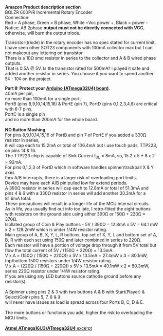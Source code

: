 **Amazon Product description section**  
BQLZR 600P/R Incremental Rotary Encoder  
Connection:  
Red = A phase, Green = B phase, White =Vcc power +, Black = power -  
Notice: AB 2phase **output must not be directly connected with VCC**, otherwise, will burn the output triode.  

Transistor(triode) in the rotary encoder has no spec stated for current limit.  
I have seen other SOT23 components with 100mA collector max but I can not makeout any lettering on transistor.  
There is a 10Ω smd resistor in series to the collector and A & B wired phase outputs.  
That is 0.5A @ 5V. Is the transistor rated for 500mA? I played it safe and added another resistor in series. 
You choose if you want to spend another 5¢ - 10¢ on the project. <BR/>

**Part II: Protect your [Arduino (ATmega32U4) board](Pics/Pro_Micro_pinout-Sparkfun-33%25.jpg).**  
40mA per pin,  
no more than 100mA for a single port,  
PortB (pins 8,9,10,14,15,16) & PortE (pin 7), PortD (pins 0,1,2,3,4,6) are critical with 6-7 pins,  
PortC is a single pin  
and no more than 200mA for the whole board. <BR/> <BR/>
**NO Button Mashing**  
For pins 8,9,10,14,15,16 of PortB and pin 7 of PortE if you added a 330Ω resistor in series,  
it will cap each to 15.2mA or total of 106.4mA but I use touch pads, TTP223, on pins 14 & 16.  
The TTP223 chip is capable of Sink Current I<sub>OL</sub> = 8mA, so, 15.2 x 5 + 8 x 2 = 92mA. <BR/>
For pins 0,1,2,3 of PortD which in software handles spinner/trackball X & Y axes  
thru A/B interrupts, there is a larger risk of overloading port limits.  
Device may have each A/B pin pulled low for extend periods.  
A 390Ω resistor in series will cap each to 12.8mA or total of 51.3mA and  
pins 4 & 6 with a 330Ω resistor in series will add another 30.3mA for a 81.6mA total. <BR/>
These precautions will result in a longer life of the MCU internal circuits. <BR/> 
As in life, you usually find out info too late, I retro-fitted the eight buttons with resistors on the ground side using either 390Ω or 150Ω + 220Ω = 370Ω.  
Isollated group of Coin & Play buttons - 5V / 390Ω = 12.8mA x 5V = 64.1 mW x 2 = 128.2mW which is under 1/4W resistor rating. <BR/>
Main group of A, B, X, Y, L, R buttons, top set of X, Y, L and bottom set of A, B, R with each set using 150Ω and later combined in series to 220Ω. <BR/>
Each resistor will have a portion of voltage drop through it from 5V total but flow the total current of 5V / (150Ω + 220Ω) = 13.5mA. <BR/>
V x A = (150Ω / (150Ω + 220Ω)) x 5V x 13.5mA = 27.4mW x 3 = 80.1mW, top/bottom 150Ω resistors under 1/4W resistor rating. <BR/>
V x A = (220Ω / (150Ω + 220Ω)) x 5V x 13.5mA = 40.1mW x 2 = 80.3mW, series 220Ω resistor under 1/4W resistor rating. <BR/>
If you are using any LED buttons source cathode ground before any resistor(s). <BR/> <BR/>
A Spinner using pins 2 & 3 with two buttons A & B with Start(Player) & Select(Coin) pins 5, 7, 8 & 9  
will never have issues as load is spread across four Ports B, C, D & E.
<BR/> <BR/>
The more buttons or functions you add, higher the risk to overloading the MCU limits. <BR/> <BR/>
[**Atmel ATmega16U3/ATmega32U4** excerpt](x_file2.md)
